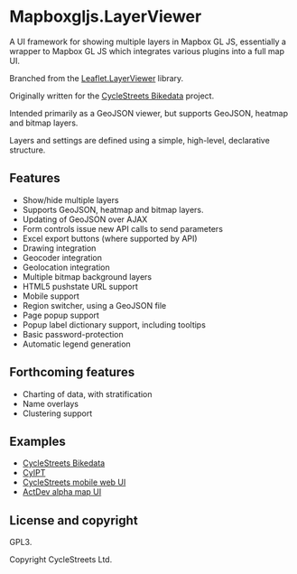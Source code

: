 # Mapboxgljs.LayerViewer

A UI framework for showing multiple layers in Mapbox GL JS, essentially a wrapper to Mapbox GL JS which integrates various plugins into a full map UI.

Branched from the [Leaflet.LayerViewer](https://github.com/cyclestreets/Leaflet.LayerViewer/) library.

Originally written for the [CycleStreets Bikedata](https://github.com/cyclestreets/bikedata/) project.

Intended primarily as a GeoJSON viewer, but supports GeoJSON, heatmap and bitmap layers.

Layers and settings are defined using a simple, high-level, declarative structure.


## Features

- Show/hide multiple layers
- Supports GeoJSON, heatmap and bitmap layers.
- Updating of GeoJSON over AJAX
- Form controls issue new API calls to send parameters
- Excel export buttons (where supported by API)
- Drawing integration
- Geocoder integration
- Geolocation integration
- Multiple bitmap background layers
- HTML5 pushstate URL support
- Mobile support
- Region switcher, using a GeoJSON file
- Page popup support
- Popup label dictionary support, including tooltips
- Basic password-protection
- Automatic legend generation


## Forthcoming features

- Charting of data, with stratification
- Name overlays
- Clustering support


## Examples

- [CycleStreets Bikedata](https://github.com/cyclestreets/bikedata/)
- [CyIPT](https://github.com/cyipt/cyipt-website/)
- [CycleStreets mobile web UI](https://github.com/cyclestreets/mobileweb/)
- [ActDev alpha map UI](https://github.com/cyipt/actdev-ui/)


## License and copyright

GPL3.

Copyright CycleStreets Ltd.

